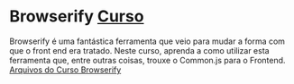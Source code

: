 # Browserify [Curso](https://www.schoolofnet.com/curso-browserify/ "Link para o Curso")
Browserify é uma fantástica ferramenta que veio para mudar a forma com que o front end era tratado. Neste curso, aprenda a como utilizar esta ferramenta que, entre outras coisas, trouxe o Common.js para o Frontend.
[Arquivos do Curso Browserify](https://github.com/denners777/cursos/tree/master/school_of_net/browserify "Arquivos do Curso")